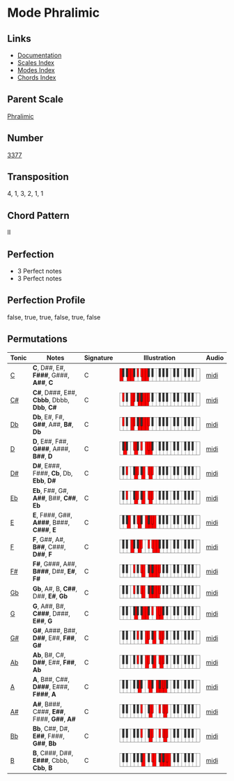 # Mode Phralimic

## Links

- [Documentation](README.md)
- [Scales Index](Scales.md)
- [Modes Index](Modes.md)
- [Chords Index](Chords.md)

## Parent Scale

[Phralimic](ScalePhralimic.md)

## Number

[3377](https://ianring.com/musictheory/scales/3377)

## Transposition

4, 1, 3, 2, 1, 1

## Chord Pattern

II

## Perfection

- 3 Perfect notes
- 3 Perfect notes

## Perfection Profile

false, true, true, false, true, false

## Permutations

| Tonic | Notes | Signature | Illustration | Audio |
|-------|-------|-----------|--------------|-------|
| [C](ModeCNaturalPhralimic.md) | **C**, D##, E#, **F###**, G###, **A##**, **C** | C | ![CNaturalPhralimic](ModeCNaturalPhralimic.png) | [midi](https://github.com/edipermadi/music/blob/main/docs/ModeCNaturalPhralimic.mid?raw=true) |
| [C#](ModeCSharpPhralimic.md) | **C#**, D###, E##, **Cbbb**, Dbbb, **Dbb**, **C#** | C | ![CSharpPhralimic](ModeCSharpPhralimic.png) | [midi](https://github.com/edipermadi/music/blob/main/docs/ModeCSharpPhralimic.mid?raw=true) |
| [Db](ModeDFlatPhralimic.md) | **Db**, E#, F#, **G##**, A##, **B#**, **Db** | C | ![DFlatPhralimic](ModeDFlatPhralimic.png) | [midi](https://github.com/edipermadi/music/blob/main/docs/ModeDFlatPhralimic.mid?raw=true) |
| [D](ModeDNaturalPhralimic.md) | **D**, E##, F##, **G###**, A###, **B##**, **D** | C | ![DNaturalPhralimic](ModeDNaturalPhralimic.png) | [midi](https://github.com/edipermadi/music/blob/main/docs/ModeDNaturalPhralimic.mid?raw=true) |
| [D#](ModeDSharpPhralimic.md) | **D#**, E###, F###, **Cb**, Db, **Ebb**, **D#** | C | ![DSharpPhralimic](ModeDSharpPhralimic.png) | [midi](https://github.com/edipermadi/music/blob/main/docs/ModeDSharpPhralimic.mid?raw=true) |
| [Eb](ModeEFlatPhralimic.md) | **Eb**, F##, G#, **A##**, B##, **C##**, **Eb** | C | ![EFlatPhralimic](ModeEFlatPhralimic.png) | [midi](https://github.com/edipermadi/music/blob/main/docs/ModeEFlatPhralimic.mid?raw=true) |
| [E](ModeENaturalPhralimic.md) | **E**, F###, G##, **A###**, B###, **C###**, **E** | C | ![ENaturalPhralimic](ModeENaturalPhralimic.png) | [midi](https://github.com/edipermadi/music/blob/main/docs/ModeENaturalPhralimic.mid?raw=true) |
| [F](ModeFNaturalPhralimic.md) | **F**, G##, A#, **B##**, C###, **D##**, **F** | C | ![FNaturalPhralimic](ModeFNaturalPhralimic.png) | [midi](https://github.com/edipermadi/music/blob/main/docs/ModeFNaturalPhralimic.mid?raw=true) |
| [F#](ModeFSharpPhralimic.md) | **F#**, G###, A##, **B###**, D##, **E#**, **F#** | C | ![FSharpPhralimic](ModeFSharpPhralimic.png) | [midi](https://github.com/edipermadi/music/blob/main/docs/ModeFSharpPhralimic.mid?raw=true) |
| [Gb](ModeGFlatPhralimic.md) | **Gb**, A#, B, **C##**, D##, **E#**, **Gb** | C | ![GFlatPhralimic](ModeGFlatPhralimic.png) | [midi](https://github.com/edipermadi/music/blob/main/docs/ModeGFlatPhralimic.mid?raw=true) |
| [G](ModeGNaturalPhralimic.md) | **G**, A##, B#, **C###**, D###, **E##**, **G** | C | ![GNaturalPhralimic](ModeGNaturalPhralimic.png) | [midi](https://github.com/edipermadi/music/blob/main/docs/ModeGNaturalPhralimic.mid?raw=true) |
| [G#](ModeGSharpPhralimic.md) | **G#**, A###, B##, **D##**, E##, **F##**, **G#** | C | ![GSharpPhralimic](ModeGSharpPhralimic.png) | [midi](https://github.com/edipermadi/music/blob/main/docs/ModeGSharpPhralimic.mid?raw=true) |
| [Ab](ModeAFlatPhralimic.md) | **Ab**, B#, C#, **D##**, E##, **F##**, **Ab** | C | ![AFlatPhralimic](ModeAFlatPhralimic.png) | [midi](https://github.com/edipermadi/music/blob/main/docs/ModeAFlatPhralimic.mid?raw=true) |
| [A](ModeANaturalPhralimic.md) | **A**, B##, C##, **D###**, E###, **F###**, **A** | C | ![ANaturalPhralimic](ModeANaturalPhralimic.png) | [midi](https://github.com/edipermadi/music/blob/main/docs/ModeANaturalPhralimic.mid?raw=true) |
| [A#](ModeASharpPhralimic.md) | **A#**, B###, C###, **E##**, F###, **G##**, **A#** | C | ![ASharpPhralimic](ModeASharpPhralimic.png) | [midi](https://github.com/edipermadi/music/blob/main/docs/ModeASharpPhralimic.mid?raw=true) |
| [Bb](ModeBFlatPhralimic.md) | **Bb**, C##, D#, **E##**, F###, **G##**, **Bb** | C | ![BFlatPhralimic](ModeBFlatPhralimic.png) | [midi](https://github.com/edipermadi/music/blob/main/docs/ModeBFlatPhralimic.mid?raw=true) |
| [B](ModeBNaturalPhralimic.md) | **B**, C###, D##, **E###**, Cbbb, **Cbb**, **B** | C | ![BNaturalPhralimic](ModeBNaturalPhralimic.png) | [midi](https://github.com/edipermadi/music/blob/main/docs/ModeBNaturalPhralimic.mid?raw=true) |
